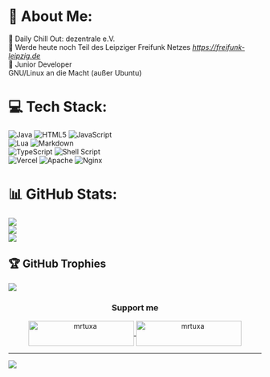 # 💫 About Me:
:round_pushpin: Daily Chill Out: dezentrale e.V. <br>
:handshake: Werde heute noch Teil des Leipziger Freifunk Netzes *https://freifunk-leipzig.de* <br>
:wave: Junior Developer <br>
GNU/Linux an die Macht (außer Ubuntu)



# 💻 Tech Stack:
![Java](https://img.shields.io/badge/java-%23ED8B00.svg?style=for-the-badge&logo=java&logoColor=white) 
![HTML5](https://img.shields.io/badge/html5-%23E34F26.svg?style=for-the-badge&logo=html5&logoColor=white) 
![JavaScript](https://img.shields.io/badge/javascript-%23323330.svg?style=for-the-badge&logo=javascript&logoColor=%23F7DF1E)<br> 
![Lua](https://img.shields.io/badge/lua-%232C2D72.svg?style=for-the-badge&logo=lua&logoColor=white) 
![Markdown](https://img.shields.io/badge/markdown-%23000000.svg?style=for-the-badge&logo=markdown&logoColor=white)<br> 
![TypeScript](https://img.shields.io/badge/typescript-%23007ACC.svg?style=for-the-badge&logo=typescript&logoColor=white) 
![Shell Script](https://img.shields.io/badge/shell_script-%23121011.svg?style=for-the-badge&logo=gnu-bash&logoColor=white) <br>
![Vercel](https://img.shields.io/badge/vercel-%23000000.svg?style=for-the-badge&logo=vercel&logoColor=white) 
![Apache](https://img.shields.io/badge/apache-%23D42029.svg?style=for-the-badge&logo=apache&logoColor=white) 
![Nginx](https://img.shields.io/badge/nginx-%23009639.svg?style=for-the-badge&logo=nginx&logoColor=white)
# 📊 GitHub Stats:
![](https://github-readme-stats.vercel.app/api?username=mrtuxa&theme=dark&hide_border=false&include_all_commits=true&count_private=false)<br/>
![](https://github-readme-streak-stats.herokuapp.com/?user=mrtuxa&theme=dark&hide_border=false)<br/>
![](https://github-readme-stats.vercel.app/api/top-langs/?username=mrtuxa&theme=dark&hide_border=false&include_all_commits=true&count_private=false&layout=compact)

## 🏆 GitHub Trophies
![](https://github-profile-trophy.vercel.app/?username=mrtuxa&theme=radical&no-frame=false&no-bg=true&margin-w=4)


<h3 align="center">Support me</h3>

<p align="center"><a href="https://www.buymeacoffee.com/mrtuxa"> <img align="center" src="https://cdn.buymeacoffee.com/buttons/v2/default-yellow.png" height="50" width="210" alt="mrtuxa" /></a><a href="https://ko-fi.com/mrtuxa"> <img align="center" src="https://cdn.ko-fi.com/cdn/kofi3.png?v=3" height="50" width="210" alt="mrtuxa" /></a></p>


---
[![](https://visitcount.itsvg.in/api?id=mrtuxa&icon=0&color=0)](https://visitcount.itsvg.in)
